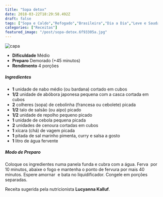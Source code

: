 ```yaml
---
title: "Sopa detox"
date: 2018-03-22T18:29:58.492Z
draft: false
tags: ["Sopa e Caldo","Refogado","Brasileira","Dia a Dia","Leve e Saudável","Alimentação saudável","Dietas detox","Sopa"]
categories: ["Receitas"]
featured_image: "/post/sopa-detox.6f93305a.jpg"
---
```


![capa](/post/sopa-detox.6f93305a.jpg)

*   **Dificuldade** Médio
*   **Preparo** Demorado (+45 minutos)
*   **Rendimento** 4 porções

##### Ingredientes

*   **1** unidade de nabo médio (ou bardana) cortado em cubos
*   **1/2** unidade de abóbora japonesa pequena com a casca cortada em cubos
*   **2** colheres (sopa) de cebolinha (francesa ou cebolete) picada
*   **1/2** talo de salsão (ou aipo) picado
*   **1/2** unidade de repolho pequeno picado
*   **1** unidade de cebola pequena picada
*   **2** unidades de cenoura cortadas em cubos
*   **1** xícara (chá) de vagem picada
*   **1** pitada de sal marinho pimenta, curry e salsa a gosto
*   **1** litro de água fervente

##### Modo de Preparo

Coloque os ingredientes numa panela funda e cubra com a água. Ferva  por 10 minutos, abaixe o fogo e mantenha o ponto de fervura por mais 40 minutos. Espere amornar  e bata no liquidificador. Congele em porções separadas.

Receita sugerida pela nutricionista **Lucyanna Kalluf**.
